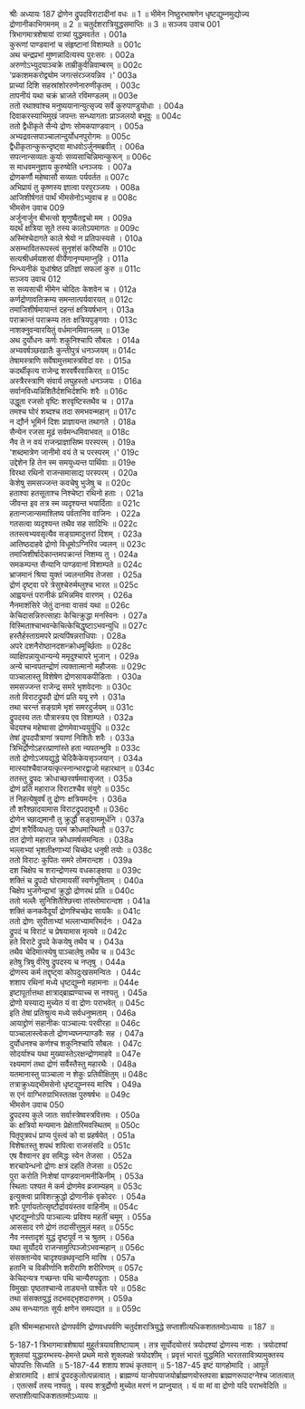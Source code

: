 श्रीः
अध्यायः 187
द्रोणेन द्रुपदविराटादीनां वधः ॥ 1 ॥ भीमेन निष्ठुरभाषणेन धृष्टद्युम्नमुद्योज्य द्रोणानीकाभिगमनम् ॥ 2 ॥ चतुर्दशरात्रियुद्धसमाप्तिः ॥ 3 ॥
सञ्जय उवाच 	001  
त्रिभागमात्रशेषायां रात्र्यां युद्धमवर्तत ।	001a  
कुरूणां पाण्डवानां च संहृष्टानां विशाम्पते ॥	001c  
अथ चन्द्रप्रभां मुष्णन्नादित्यस्य पुरःसरः ।	002a  
अरुणोऽभ्युदयाञ्चक्रे ताम्रीकुर्वन्निवाम्बरम् ॥	002c  
\'प्रकाशमकरोद्व्योम जगत्संरञ्जयन्निव ।\'	003a  
प्राच्यां दिशि सहस्रांशोररुणेनारुणीकृतम् ।	003c  
तापनीयं यथा चक्रं भ्राजते रविमण्डलम् ॥	003e  
ततो रथाश्वांश्च मनुष्ययानान्युत्सृज्य सर्वे कुरुपाण्डुयोधाः ।	004a  
दिवाकरस्याभिमुखं जपन्तः सन्ध्यागताः प्राञ्जलयो बभूवुः ॥	004c  
ततो द्वैधीकृते सैन्ये द्रोणः सोमकपाण्डवान् ।	005a  
अभ्यद्रवत्सपाञ्चालान्दुर्योधनपुरोगमः ॥	005c  
द्वैधीकृतान्कुरून्दृष्ट्वा माधवोऽर्जुनमब्रवीत् ।	006a  
सपत्नान्सव्यतः कुर्याः सव्यसाचिन्निमान्कुरून् ॥	006c  
स माधवमनुज्ञाय कुरुष्वेति धनञ्जयः ।	007a  
द्रोणकर्णौ महेष्वासौ सव्यतः पर्यवर्तत ॥	007c  
अभिप्रायं तु कृष्णस्य ज्ञात्वा परपुरञ्जयः ।	008a  
आजिशीर्षगतं पार्थं भीमसेनोऽभ्युवाच ह ॥	008c  
भीमसेन उवाच 	009  
अर्जुनार्जुन बीभत्सो शृणुष्वैतद्वचो मम ।	009a  
यदर्थं क्षत्रिया सूते तस्य कालोऽयमागतः ॥	009c  
अस्मिंश्चेदागते काले श्रेयो न प्रतिपत्स्यसे ।	010a  
असम्भावितरूपस्त्वं सुनृशंसं करिष्यसि ॥	010c  
सत्यश्रीधर्मयशसां वीर्येणानृण्यमाप्नुहि ।	011a  
भिन्ध्यनीकं युधांश्रेष्ठ प्रतिज्ञां सफलां कुरु ॥	011c  
सञ्जय उवाच 	012  
स सव्यसाची भीमेन चोदितः केशवेन च ।	012a  
कर्णद्रोणावतिक्रम्य समन्तात्पर्यवारयत् ॥	012c  
तमाजिशीर्षमायान्तं दहन्तं क्षत्रियर्षभान् ।	013a  
पराक्रान्तं पराक्रम्य ततः क्षत्रियपुङ्गवाः ।	013c  
नाशक्नुवन्वारयितुं वर्धमानमिवानलम् ॥	013e  
अथ दुर्योधनः कर्णः शकुनिश्चापि सौबलः ।	014a  
अभ्यवर्षञ्छरव्रातैः कुन्तीपुत्रं धनञ्जयम् ॥	014c  
तेषामस्त्राणि सर्वेषामुत्तमास्त्रविदां वरः ।	015a  
कदर्थीकृत्य राजेन्द्र शरवर्षैरवाकिरत् ॥	015c  
अस्त्रैरस्त्राणि संवार्य लघुहस्तो धनञ्जयः ।	016a  
सर्वानविध्यन्निशितैर्दशभिर्दशभिः शरैः ॥	016c  
उद्धूता रजसो वृष्टिः शरवृष्टिस्तथैव च ।	017a  
तमश्च घोरं शब्दश्च तदा समभवन्महान् ॥	017c  
न द्यौर्न भूमिर्न दिशः प्राज्ञायन्त तथागते ।	018a  
सैन्येन रजसा मूढं सर्वमन्धमिवाभवत् ॥	018c  
नैव ते न वयं राजन्प्राज्ञासिष्म परस्परम् ।	019a  
\'शब्दमात्रेण जानीमो वयं ते च परस्परम् ।\'	019c  
उद्देशेन हि तेन स्म समयुध्यन्त पार्थिवाः ॥	019e  
विरथा रथिनो राजन्समासाद्य परस्परम् ।	020a  
केशेषु समसज्जन्त कवचेषु भुजेषु च ॥	020c  
हताश्वा हतसूताश्च निश्चेष्टा रथिनो हताः ।	021a  
जीवन्त इव तत्र स्म व्यदृश्यन्त भयार्दिताः ॥	021c  
हतान्गजान्समाश्लिष्य पर्वतानिव वाजिनः ।	022a  
गतसत्वा व्यदृश्यन्त तथैव सह सादिभिः ॥	022c  
ततस्त्वभ्यवसृत्यैव सङ्ग्रामादुत्तरां दिशम् ।	023a  
आतिष्ठदाहवे द्रोणो विधूमोऽग्निरिव ज्वलन् ॥	023c  
तमाजिशीर्षादेकान्तमपक्रान्तं निशम्य तु ।	024a  
समकम्पन्त सैन्यानि पाण्डवानां विशाम्पते ॥	024c  
भ्राजमानं श्रिया युक्तं ज्वलन्तमिव तेजसा ।	025a  
द्रोणं दृष्ट्वा परे त्रेसुश्चेरुर्मम्लुश्च भारत ॥	025c  
आह्वयन्तं परानीकं प्रभिन्नमिव वारणम् ।	026a  
नैनमाशंसिरे जेतुं दानवा वासवं यथा ॥	026c  
केचिदासन्निरुत्साहाः केचित्क्रुद्धा मनस्विनः ।	027a  
विस्मिताश्चाभवन्केचित्केचिद्धृष्टाऽभवन्युधि ॥	027c  
हस्तैर्हस्ताग्रमपरे प्रत्यपिंषन्नराधिपाः ।	028a  
अपरे दशनैरोष्ठानदशन्क्रोधमूर्च्छिताः ॥	028c  
व्याक्षिपन्नायुधान्यन्ये ममृदुश्चापरे भुजान् ।	029a  
अन्ये चान्वपतन्द्रोणं त्यक्तात्मानो महौजसः ॥	029c  
पाञ्चालास्तु विशेषेण द्रोणसायकपीडिताः ।	030a  
समसज्जन्त राजेन्द्र समरे भृशवेदनाः ॥	030c  
ततो विराटद्रुपदौ द्रोणं प्रति ययू रणे ।	031a  
तथा चरन्तं सङ्ग्रामे भृशं समरदुर्जयम् ॥	031c  
द्रुपदस्य ततः पौत्रास्त्रय एव विशाम्पते ।	032a  
चेदयश्च महेष्वासा द्रोणमेवाभ्ययुर्युधि ॥	032c  
तेषां द्रुपदपौत्राणां त्रयाणां निशितैः शरैः ।	033a  
त्रिभिर्द्रोणोऽहरत्प्राणांस्ते हता न्यपतन्भुवि ॥	033c  
ततो द्रोणोऽजयद्युद्धे चेदिकैकेयसृञ्जयान् ।	034a  
मात्स्यांश्चैवाजयत्कृत्स्नान्भारद्वाजो महारथान् ॥	034c  
ततस्तु द्रुपदः क्रोधाच्छरवर्षमवासृजत् ।	035a  
द्रोणं प्रति महाराज विराटश्चैव संयुगे ॥	035c  
तं निहत्येषुवर्षं तु द्रोणः क्षत्रियमर्दनः ।	036a  
तौ शरैश्छादयामास विराटद्रुपदावुभौ ॥	036c  
द्रोणेन च्छाद्यमानौ तु क्रुद्धौ सङ्ग्राममूर्धनि ।	037a  
द्रोणं शरैर्विव्यधतुः परमं क्रोधमास्थितौ ॥	037c  
तत द्रोणो महाराज क्रोधामर्षसमन्वितः ।	038a  
भल्लाभ्यां भृशतीक्ष्णाभ्यां चिच्छेद धनुषी तयोः ॥	038c  
ततो विराटः कुपितः समरे तोमरान्दश ।	039a  
दश चिक्षेप च शरान्द्रोणस्य वधकाङ्क्षया ॥	039c  
शक्तिं च द्रुपदो घोरामायसीं स्वर्णभूषिताम् ।	040a  
चिक्षेप भुजगेन्द्राभां क्रुद्धो द्रोणरथं प्रति ॥	040c  
ततो भल्लैः सुनिशितैश्छित्त्वा तांस्तोमारान्दश ।	041a  
शक्तिं कनकवैदूर्यां द्रोणश्चिच्छेद सायकैः ॥	041c  
ततो द्रोणः सुपीताभ्यां भल्लाभ्यामरिमर्दनः ।	042a  
द्रुपदं च विराटं च प्रेषयामास मृत्यवे ॥	042c  
हते विराटे द्रुपदे केकयेषु तथैव च ।	043a  
तथैव चेदिमात्स्येषु पाञ्चालेषु तथैव च ॥	043c  
हतेषु त्रिषु वीरेषु द्रुपदस्य च नप्तृषु ।	044a  
द्रोणस्य कर्म तद्दृष्ट्वा कोपदुःखसमन्वितः ।	044c  
शशाप रथिनां मध्ये धृष्टद्युम्नो महामनाः ॥	044e  
इष्टापूर्तात्तथा क्षात्राद्ब्राह्मण्याच्च स नश्यतु ।	045a  
द्रोणो यस्याद्य मुच्येत यं वा द्रोणः पराभवेत् ॥	045c  
इति तेषां प्रतिश्रुत्य मध्ये सर्वधनुष्मताम् ।	046a  
आयाद्द्रोणं सहानीकः पाञ्चाल्यः परवीरहा ॥	046c  
पाञ्चालास्त्वेकतो द्रोणभ्यघ्नन्पाण्डवैः सह ।	047a  
दुर्योधनश्च कर्णश्च शकुनिश्चापि सौबलः ।	047c  
सोदर्याश्च यथा मुख्यास्तेऽरक्षन्द्रोणमाहवे ॥	047e  
रक्ष्यमाणं तथा द्रोणं सर्वैस्तैस्तु महारथैः ।	048a  
यतमानास्तु पाञ्चाला न शेकुः प्रतिवीक्षितुम् ॥	048c  
तत्राक्रुध्यद्भीमसेनो धृष्टद्युम्नस्य मारिष ।	049a  
स एनं वाग्भिरुग्राभिस्ततक्ष पुरुषर्षभः ॥	049c  
भीमसेन उवाच 	050  
द्रुपदस्य कुले जातः सर्वास्त्रेष्वस्त्रवित्तमः ।	050a  
कः क्षत्रियो मन्यमानः प्रेक्षेतारिमवस्थितम् ॥	050c  
पितृपुत्रवधं प्राप्य पुंस्त्वं को वा प्रहर्षयेत् ।	051a  
विशेषतस्तु शपथं शपित्वा राजसंसदि ॥	051c  
एष वैश्वानर इव समिद्धः स्वेन तेजसा ।	052a  
शरचापेन्धनो द्रोणः क्षत्रं दहति तेजसा ॥	052c  
पुरा करोति निःशेषां पाण्डवानामनीकिनीम् ।	053a  
स्थिताः पश्यत मे कर्म द्रोणमेव व्रजाम्यहम् ॥	053c  
इत्युक्त्वा प्राविशत्क्रुद्धो द्रोणानीकं वृकोदरः ।	054a  
शरैः पूर्णायतोत्सृष्टौर्द्रावयंस्तव वाहिनीम् ॥	054c  
धृष्टद्युम्नोऽपि पाञ्चाल्यः प्रविश्य महतीं चमूम् ।	055a  
आससाद रणे द्रोणं तदासीत्तुमुलं महत् ॥	055c  
नैव नस्तादृशं युद्धं दृष्टपूर्वं न च श्रुतम् ।	056a  
यथा सूर्योदये राजन्समुत्पिञ्जोऽभवन्महान् ॥	056c  
संसक्तान्येव चादृश्यन्रथवृन्दानि मारिष ।	057a  
हतानि च विकीर्णानि शरीराणि शरीरिणाम् ॥	057c  
केचिदन्यत्र गच्छन्तः पथि चान्यैरुपद्रुताः ।	058a  
विमुखाः पृष्ठतश्चान्ये ताड्यन्ते पार्श्वतः परे ॥	058c  
तथा संसक्तयुद्धं तदभवद्भृशदारुणम् ।	059a  
अथ सन्ध्यागतः सूर्यः क्षणेन समपद्यत ॥ ॥	059c  

इति श्रीमन्महाभारते द्रोणपर्वणि द्रोणवधपर्वणि चतुर्दशरात्रियुद्धे सप्ताशीत्यधिकशततमोऽध्यायः ॥ 187 ॥

5-187-1 त्रिभागमात्रशेषायां मुहूर्तत्रयावशिष्टायाम् । तत्र सूर्योदयोत्तरं त्रयोदश्यां द्रोणस्य नाशः । त्रयोदश्यां शुक्लयां युद्धारम्भस्य-हेमन्ते प्रथमे मासे शुक्लपक्षे त्रयोदशीम् । प्रवृत्तं भारतं युद्धमिति भारतसावित्र्यामुक्तस्य चोपपत्तिः सिध्यति ॥ 5-187-44 शशाप शपथं कृतवान् ॥ 5-187-45 इष्टं यागहोमादि । आपूर्तं क्षेत्रारामादि । क्षात्रं द्रुपदकुलोत्पन्नत्वात् । ब्राह्मण्यं याजोपयाजयोर्ब्राह्मणयोस्तपसा ब्राह्मणरूपादग्नेश्च जातत्वात् । एतत्सर्वं तस्य नश्यतु । यस्य शत्रुर्द्रोणो मुच्येत मरणं न प्राप्नुयात् । यं वा मां वा द्रोणो यदि पराभवेदिति ॥ सप्ताशीत्याधिकशततमोऽध्यायः ॥
